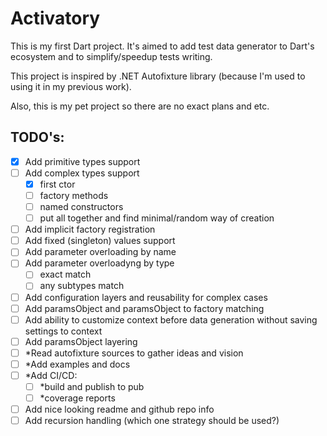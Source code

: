 # Activatory

This is my first Dart project.
It's aimed to add test data generator to Dart's ecosystem and to simplify/speedup tests writing.

This project is inspired by .NET Autofixture library (because I'm used to using it in my previous work).

Also, this is my pet project so there are no exact plans and etc.

## TODO's:
- [x] Add primitive types support
- [ ] Add complex types support
  - [x] first ctor
  - [ ] factory methods
  - [ ] named constructors
  - [ ] put all together and find minimal/random way of creation
- [ ] Add implicit factory registration
- [ ] Add fixed (singleton) values support
- [ ] Add parameter overloading by name
- [ ] Add parameter overloadyng by type
  - [ ] exact match
  - [ ] any subtypes match
- [ ] Add configuration layers and reusability for complex cases
- [ ] Add paramsObject and paramsObject to factory matching
- [ ] Add ability to customize context before data generation without saving settings to context
- [ ] Add paramsObject layering
- [ ] *Read autofixture sources to gather ideas and vision
- [ ] *Add examples and docs
- [ ] *Add CI/CD:
  - [ ] *build and publish to pub
  - [ ] *coverage reports
- [ ] Add nice looking readme and github repo info
- [ ] Add recursion handling (which one strategy should be used?)
